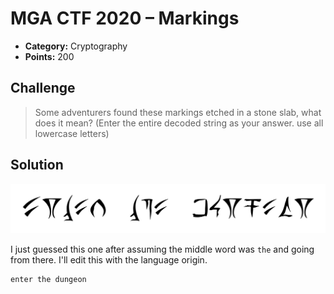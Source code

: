 # MGA CTF 2020 – Markings

* **Category:** Cryptography
* **Points:** 200

## Challenge

> Some adventurers found these markings etched in a stone slab, 
what does it mean? (Enter the entire decoded string as your answer. use all lowercase letters)

## Solution

![Markings](../IMAGES/crypto-markings.png)

I just guessed this one after assuming the middle word was `the` and going from there. I'll edit this with the language
origin.

```
enter the dungeon
```
